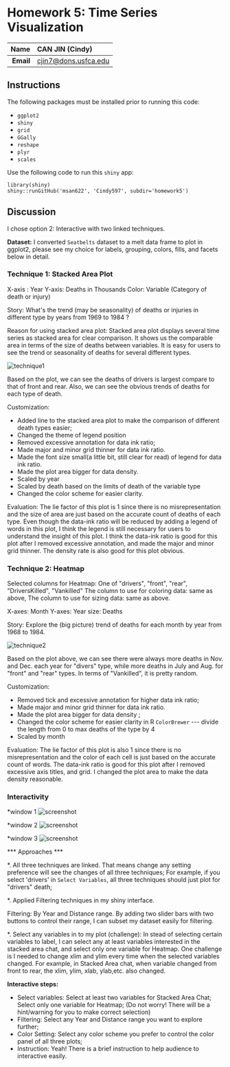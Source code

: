 Homework 5: Time Series Visualization
==============================

| **Name**  | CAN JIN (Cindy)  |
|----------:|:-------------|
| **Email** | cjin7@dons.usfca.edu |

## Instructions ##

The following packages must be installed prior to running this code:

- `ggplot2`
- `shiny`
- `grid`
- `GGally`
- `reshape`
- `plyr`
- `scales`


Use the following code to run this `shiny` app:

```
library(shiny)
shiny::runGitHub('msan622', 'Cindy597', subdir='homework5')
```

## Discussion ##

I chose option 2: Interactive with two linked techniques.

**Dataset:** I converted `Seatbelts` dataset to a melt data frame to plot in ggplot2, please see my choice for labels,
grouping, colors, fills, and facets below in detail.


### Technique 1: Stacked Area Plot ###

X-axis : Year
Y-axis: Deaths in Thousands
Color: Variable (Category of death or injury) 


Story: What's the trend (may be seasonality) of deaths or injuries in different type by years from 1969 to 1984 ?

Reason for using stacked area plot: Stacked area plot displays several time series as stacked area for clear comparison. 
It shows us the  comparable area in terms of the size of deaths between variables. It is easy for users to see the trend or seasonality of deaths
for several different types.

![technique1](technique1.png)

Based on the plot, we can see the deaths of drivers is largest compare to that of front and rear. Also, we can see the obvious trends of deaths
for each type of death.


Customization:

* Added line to the stacked area plot to make the comparison of different death types easier;
* Changed the theme of legend position
* Removed excessive annotation for data ink ratio;
* Made major and minor grid thinner for data ink ratio.
* Made the font size small(a little bit, still clear for read) of legend for data ink ratio.
* Made the plot area bigger for data density.
* Scaled by year 
* Scaled by death based on the limits of death of the variable type
* Changed the color scheme for easier clarity.

Evaluation: The lie factor of this plot is 1 since there is no misrepresentation and the size of area are just based on the 
accurate count of deaths of each type. Even though the data-ink ratio will be reduced by adding a legend of words in this plot, I think the legend
is still necessary for users to understand the insight of this plot. I think the data-ink ratio is good for this plot after I removed 
excessive annotation, and made the major and minor grid thinner. The density rate is also good for this plot obvious.




### Technique 2: Heatmap ###

Selected columns for Heatmap: One of "drivers", "front", "rear", "DriversKilled", "Vankilled"
The column to use for coloring data: same as above,
The column to use for sizing data: same as above.

X-axes: Month
Y-axes: Year
size: Deaths

Story: Explore the (big picture) trend of deaths for each month by year from 1968 to 1984.

![technique2](technique2.png)

Based on the plot above, we can see there were always more deaths in Nov. and Dec. each year for "divers" type, while 
more deaths in July and Aug. for "front" and "rear" types. In terms of "Vankilled", it is pretty random.


Customization: 

* Removed tick and excessive annotation for higher data ink ratio;
* Made major and minor grid thinner for data ink ratio.
* Made the plot area bigger for data density ;
* Changed the color scheme for easier clarity in R `ColorBrewer` --- divide the length from 0 to max deaths of the type by 4
* Scaled by month 

Evaluation:
The lie factor of this plot is also 1 since there is no misrepresentation and the color of each cell is just based on the 
accurate count of words. The data-ink ratio is good for this plot after I removed excessive axis titles, and grid. I changed 
the plot area to make the data density reasonable.




### Interactivity ###


*window 1
![screenshot](screenshot1.png)


*window 2
![screenshot](screenshot2.png)

*window 3
![screenshot](screenshot3.png)


*** Approaches ***

*. All three techniques are linked. That means change any setting preference will see the changes of all three techniques; 
   For example, if you select 'drivers' in `Select Variables`, all three techniques should just plot for "drivers" death;
   
*. Applied Filtering techniques in my shiny interface.
    
   Filtering: By Year and Distance range. By adding two slider bars with two buttons to control their range, I can subset my dataset
   easily for filtering.
 
*. Select any variables in to my plot (challenge): In stead of selecting certain variables to label, 
    I can select any at least variables interested in the stacked area chat, and select only one variable for Heatmap.
    One challenge is I needed to change xlim and ylim every time when 
    the selected variables changed. For example, in Stacked Area chat, when variable changed from front to rear, 
    the xlim, ylim, xlab, ylab,etc. also changed.

 **Interactive steps:**  
  * Select variables: 
     Select at least two variables for Stacked Area Chat;
     Select only one variable for Heatmap;
     (Do not worry! There will be a hint/warning for you to make correct selection)
  * Filtering: Select any Year and Distance range you want to explore further;
  * Color Setting: Select any color scheme you prefer to control the color panel of all three plots;
  * Instruction: Yeah! There is a brief instruction to help audience to interactive easily.
  


